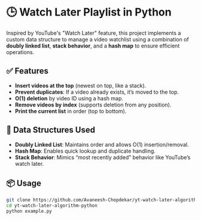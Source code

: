 # 🕒 Watch Later Playlist in Python

Inspired by YouTube's "Watch Later" feature, this project implements a custom data structure to manage a video watchlist using a combination of **doubly linked list**, **stack behavior**, and a **hash map** to ensure efficient operations.

## ✅ Features

- **Insert videos at the top** (newest on top, like a stack).
- **Prevent duplicates**: If a video already exists, it’s moved to the top.
- **O(1) deletion** by video ID using a hash map.
- **Remove videos by index** (supports deletion from any position).
- **Print the current list** in order (top to bottom).

## 🧠 Data Structures Used

- **Doubly Linked List**: Maintains order and allows O(1) insertion/removal.
- **Hash Map**: Enables quick lookup and duplicate handling.
- **Stack Behavior**: Mimics “most recently added” behavior like YouTube’s watch later.

## 📦 Usage

```bash
git clone https://github.com/Avaneesh-Chopdekar/yt-watch-later-algorithm-python.git
cd yt-watch-later-algorithm-python
python example.py
```
